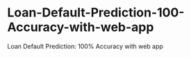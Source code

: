 # Loan-Default-Prediction-100-Accuracy-with-web-app
Loan Default Prediction: 100% Accuracy with web app
